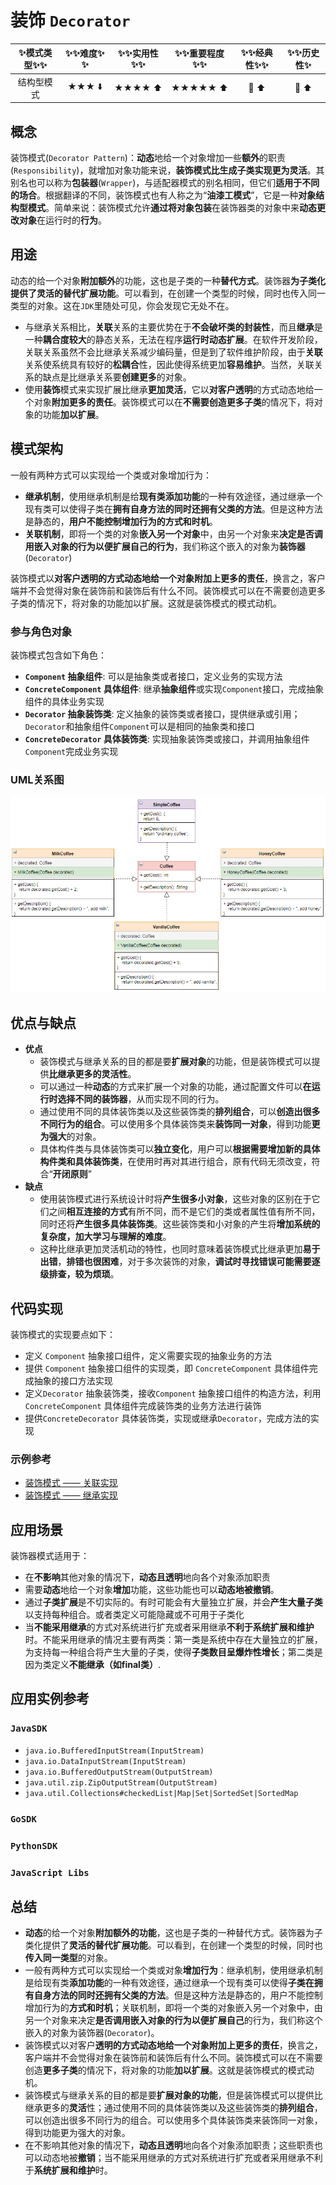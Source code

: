 # 装饰 `Decorator`

| :sparkles:模式类型:sparkles::sparkles:|:sparkles::sparkles:难度:sparkles:  :sparkles: | :sparkles::sparkles:实用性:sparkles::sparkles: | :sparkles::sparkles:重要程度:sparkles::sparkles: |  :sparkles::sparkles:经典性:sparkles::sparkles: | :sparkles::sparkles:历史性:sparkles: |
| :----------------------------------------: | :-----------------------------------------------: | :-------------------------------------------------: | :----------------------------------------------------: | :--------------------------------------------------: | :--------------------------------------: |
|                  结构型模式                          |                ★★★ :arrow_down:                 |                  ★★★★ :arrow_up:                   |                    ★★★★★ :arrow_up:                    |              :green_heart:  :arrow_up:               |        :green_heart:  :arrow_up:         |

## 概念
装饰模式(`Decorator Pattern`)：**动态**地给一个对象增加一些**额外**的职责(`Responsibility`)，就增加对象功能来说，**装饰模式比生成子类实现更为灵活**。其别名也可以称为**包装器**(`Wrapper`)，与适配器模式的别名相同，但它们**适用于不同的场合**。根据翻译的不同，装饰模式也有人称之为“**油漆工模式**”，它是一种**对象结构型模式**。简单来说：装饰模式允许**通过将对象包装**在装饰器类的对象中来**动态更改对象**在运行时的**行为**。

## 用途
动态的给一个对象**附加额外**的功能，这也是子类的一种**替代方式**。装饰器**为子类化提供了灵活的替代扩展功能**。可以看到，在创建一个类型的时候，同时也传入同一类型的对象。这在`JDK`里随处可见，你会发现它无处不在。
+ 与继承关系相比，**关联**关系的主要优势在于**不会破坏类的封装性**，而且**继承**是一种**耦合度较大**的静态关系，无法在程序**运行时动态扩展**。在软件开发阶段，关联关系虽然不会比继承关系减少编码量，但是到了软件维护阶段，由于**关联**关系使系统具有较好的**松耦合**性，因此使得系统更加**容易维护**。当然，关联关系的缺点是比继承关系要**创建更多**的对象。
+ 使用**装饰**模式来实现扩展比继承**更加灵活**，它以**对客户透明**的方式动态地给一个对象**附加更多的责任**。装饰模式可以在**不需要创造更多子类**的情况下，将对象的功能**加以扩展**。

## 模式架构
一般有两种方式可以实现给一个类或对象增加行为：
+ **继承机制**，使用继承机制是给**现有类添加功能**的一种有效途径，通过继承一个现有类可以使得子类在**拥有自身方法的同时还拥有父类的方法**。但是这种方法是静态的，**用户不能控制增加行为的方式和时机**。
+ **关联机制**，即将一个类的对象**嵌入另一个对象**中，由另一个对象来**决定是否调用嵌入对象的行为以便扩展自己的行为**，我们称这个嵌入的对象为**装饰器**(`Decorator`)

装饰模式以**对客户透明的方式动态地给一个对象附加上更多的责任**，换言之，客户端并不会觉得对象在装饰前和装饰后有什么不同。装饰模式可以在不需要创造更多子类的情况下，将对象的功能加以扩展。这就是装饰模式的模式动机。


### 参与角色对象

装饰模式包含如下角色：
+ **`Component` 抽象组件**: 可以是抽象类或者接口，定义业务的实现方法
+ **`ConcreteComponent` 具体组件**: 继承**抽象组件**或实现`Component`接口，完成抽象组件的具体业务实现
+ **`Decorator` 抽象装饰类**: 定义抽象的装饰类或者接口，提供继承或引用；`Decorator`和抽象组件`Component`可以是相同的抽象类和接口
+ **`ConcreteDecorator` 具体装饰类**: 实现抽象装饰类或接口，并调用抽象组件`Component`完成业务实现

### UML关系图

![1540800427484](../../../.images/1540800227829.png)

## 优点与缺点
+ **优点**
	- 装饰模式与继承关系的目的都是要**扩展对象**的功能，但是装饰模式可以提供**比继承更多的灵活性**。
	- 可以通过一种**动态**的方式来扩展一个对象的功能，通过配置文件可以**在运行时选择不同的装饰器**，从而实现不同的行为。
	- 通过使用不同的具体装饰类以及这些装饰类的**排列组合**，可以**创造出很多不同行为的组合**。可以使用多个具体装饰类来**装饰同一对象**，得到功能**更为强大**的对象。
	- 具体构件类与具体装饰类可以**独立变化**，用户可以**根据需要增加新的具体构件类和具体装饰类**，在使用时再对其进行组合，原有代码无须改变，符合“**开闭原则**”
+ **缺点**
	- 使用装饰模式进行系统设计时将**产生很多小对象**，这些对象的区别在于它们之间**相互连接的方式**有所不同，而不是它们的类或者属性值有所不同，同时还将**产生很多具体装饰类**。这些装饰类和小对象的产生将**增加系统的复杂度，加大学习与理解的难度**。
	- 这种比继承更加灵活机动的特性，也同时意味着装饰模式比继承更加**易于出错**，**排错也很困难**，对于多次装饰的对象，**调试时寻找错误可能需要逐级排查，较为烦琐**。

## 代码实现
装饰模式的实现要点如下：
+ 定义 `Component` 抽象接口组件，定义需要实现的抽象业务的方法
+ 提供 `Component` 抽象接口组件的实现类，即 `ConcreteComponent` 具体组件完成抽象的接口方法实现
+ 定义`Decorator` 抽象装饰类，接收`Component` 抽象接口组件的构造方法，利用`ConcreteComponent` 具体组件完成装饰类的业务方法进行装饰
+ 提供`ConcreteDecorator` 具体装饰类，实现或继承`Decorator`，完成方法的实现

### 示例参考
+ [装饰模式 —— 关联实现](./java/io/github/hooj0/decorator/support/association)
+ [装饰模式 —— 继承实现](./java/io/github/hooj0/decorator/support/extend)

## 应用场景
装饰器模式适用于：
+ 在**不影响**其他对象的情况下，**动态且透明**地向各个对象添加职责
+ 需要**动态**地给一个对象**增加**功能，这些功能也可以**动态地被撤销**。
+ 通过**子类扩展**是不切实际的。有时可能会有大量独立扩展，并会**产生大量子类**以支持每种组合。或者类定义可能隐藏或不可用于子类化
+ 当**不能采用继承**的方式对系统进行扩充或者采用继承**不利于系统扩展和维护**时。不能采用继承的情况主要有两类：第一类是系统中存在大量独立的扩展，为支持每一种组合将产生大量的子类，使得**子类数目呈爆炸性增长**；第二类是因为类定义**不能继承（如final类）**.


## 应用实例参考

### `JavaSDK` 
+ `java.io.BufferedInputStream(InputStream)`
+ `java.io.DataInputStream(InputStream)`
+ `java.io.BufferedOutputStream(OutputStream)`
+ `java.util.zip.ZipOutputStream(OutputStream)`
+ `java.util.Collections#checkedList|Map|Set|SortedSet|SortedMap`

### `GoSDK`

### `PythonSDK`

### `JavaScript Libs`



## 总结
+ **动态**的给一个对象**附加额外的功能**，这也是子类的一种替代方式。装饰器为子类化提供了**灵活的替代扩展功能**。可以看到，在创建一个类型的时候，同时也**传入同一类型**的对象。
+ 一般有两种方式可以实现给一个类或对象**增加行为**：继承机制，使用继承机制是给现有类**添加功能**的一种有效途径，通过继承一个现有类可以使得**子类在拥有自身方法的同时还拥有父类的方法**。但是这种方法是静态的，用户不能控制增加行为的**方式和时机**；关联机制，即将一个类的对象嵌入另一个对象中，由另一个对象来决定**是否调用嵌入对象的行为以便扩展自己**的行为，我们称这个嵌入的对象为装饰器(`Decorator`)。
+ 装饰模式以对客户**透明的方式动态地给一个对象附加上更多的责任**，换言之，客户端并不会觉得对象在装饰前和装饰后有什么不同。装饰模式可以在不需要创造**更多子类**的情况下，将对象的功能**加以扩展**。这就是装饰模式的模式动机。
+ 装饰模式与继承关系的目的都是要**扩展对象的功能**，但是装饰模式可以提供比继承更多的**灵活**性；通过使用不同的具体装饰类以及这些装饰类的**排列组合**，可以创造出很多不同行为的组合。可以使用多个具体装饰类来装饰同一对象，得到功能更为强大的对象。
+ 在不影响其他对象的情况下，**动态且透明**地向各个对象添加职责；这些职责也可以动态地被**撤销**；当不能采用继承的方式对系统进行扩充或者采用继承不利于**系统扩展和维护**时。


